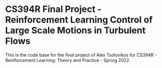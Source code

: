 # CS394R Final Project - Reinforcement Learning Control of Large Scale Motions in Turbulent Flows

This is the code base for the final project of Alex Tsolovikos for CS394R - Reinforcement Learning: Theory and Practice - Spring 2022.
